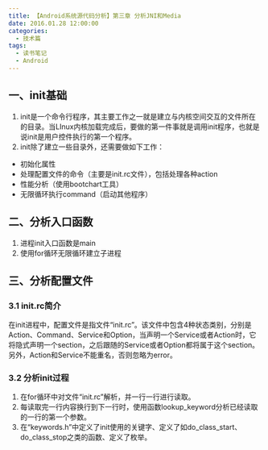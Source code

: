 ```yaml
---
title: 【Android系统源代码分析】第三章 分析JNI和Media
date: 2016.01.28 12:00:00
categories:
  - 技术篇
tags:
  - 读书笔记
  - Android
---
```


## 一、init基础
1. init是一个命令行程序，其主要工作之一就是建立与内核空间交互的文件所在的目录。当LInux内核加载完成后，要做的第一件事就是调用init程序，也就是说init是用户控件执行的第一个程序。
2. init除了建立一些目录外，还需要做如下工作：

* 初始化属性
* 处理配置文件的命令（主要是init.rc文件），包括处理各种action
* 性能分析（使用bootchart工具）
* 无限循环执行command（启动其他程序）

## 二、分析入口函数
1. 进程init入口函数是main
2. 使用for循环无限循环建立子进程

## 三、分析配置文件
### 3.1 init.rc简介
<p class="paragraph">在init进程中，配置文件是指文件“init.rc”。该文件中包含4种状态类别，分别是Action、Command、Service和Option，当声明一个Service或者Action时，它将隐式声明一个section，之后跟随的Service或者Option都将属于这个section。另外，Action和Service不能重名，否则忽略为error。</p>

### 3.2 分析init过程
1. 在for循环中对文件“init.rc”解析，并一行一行进行读取。
2. 每读取完一行内容换行到下一行时，使用函数lookup_keyword分析已经读取的一行的第一个参数。
3. 在“keywords.h”中定义了init使用的关键字、定义了如do_class_start、do_class_stop之类的函数、定义了枚举。